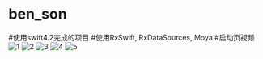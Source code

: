 # ben_son
#使用swift4.2完成的项目
#使用RxSwift, RxDataSources, Moya
#启动页视频
![1](https://github.com/xiangkesi/ben_son/blob/master/Images/1661542794560_.pic.jpg)
![2](https://github.com/xiangkesi/ben_son/blob/master/Images/1651542794559_.pic.jpg)
![3](https://github.com/xiangkesi/ben_son/blob/master/Images/1611542794555_.pic.jpg)
![4](https://github.com/xiangkesi/ben_son/blob/master/Images/1631542794557_.pic.jpg)
![5](https://github.com/xiangkesi/ben_son/blob/master/Images/1641542794558_.pic.jpg)
